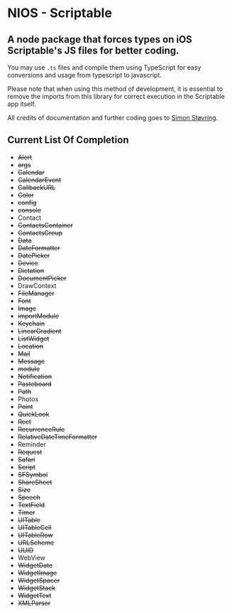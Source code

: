 # NIOS - Scriptable
## A node package that forces types on iOS Scriptable's JS files for better coding.
You may use ```.ts``` files and compile them using TypeScript for easy conversions and usage from typescript to javascript. 

Please note that when using this method of development, it is essential to remove the imports from this library for correct
execution in the Scriptable app itself.

All credits of documentation and further coding goes to [Simon Støvring](https://twitter.com/simonbs).

## Current List Of Completion
- ~~Alert~~
- ~~args~~
- ~~Calendar~~
- ~~CalendarEvent~~
- ~~CallbackURL~~
- ~~Color~~
- ~~config~~
- ~~console~~
- Contact
- ~~ContactsContainer~~
- ~~ContactsGroup~~
- ~~Data~~
- ~~DateFormatter~~
- ~~DatePicker~~
- ~~Device~~
- ~~Dictation~~
- ~~DocumentPicker~~
- DrawContext
- ~~FileManager~~
- ~~Font~~
- ~~Image~~
- ~~importModule~~
- ~~Keychain~~
- ~~LinearGradient~~
- ~~ListWidget~~
- ~~Location~~
- ~~Mail~~
- ~~Message~~
- ~~module~~
- ~~Notification~~
- ~~Pasteboard~~
- ~~Path~~
- Photos
- ~~Point~~
- ~~QuickLook~~
- ~~Rect~~
- ~~RecurrenceRule~~
- ~~RelativeDateTimeFormatter~~
- Reminder
- ~~Request~~
- ~~Safari~~
- ~~Script~~
- ~~SFSymbol~~
- ~~ShareSheet~~
- ~~Size~~
- ~~Speech~~
- ~~TextField~~
- ~~Timer~~
- ~~UITable~~
- ~~UITableCell~~
- ~~UITableRow~~
- ~~URLScheme~~
- ~~UUID~~
- WebView
- ~~WidgetDate~~
- ~~WidgetImage~~
- ~~WidgetSpacer~~
- ~~WidgetStack~~
- ~~WidgetText~~
- ~~XMLParser~~
